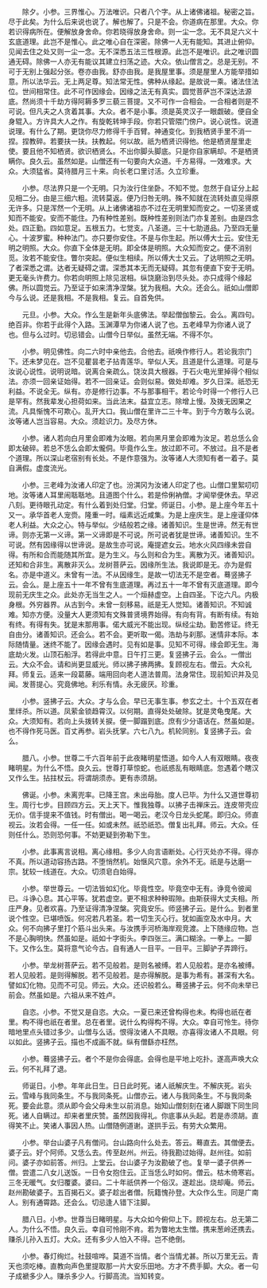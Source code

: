<!-- { "loadSidebar": true } -->
　　除夕。小参。三界惟心。万法唯识。只者八个字。从上诸佛诸祖。秘密之旨。尽于此矣。为什么后来说也说了。解也解了。只是不会。你道病在那里。大众。你若识得病所在。便解放身舍命。你若晓得放身舍命。则一尘一念。无不具足六义十玄底道理。此岂不是惟心。此之唯心自在深密。除佛一人无有能知。其进止俯仰。见闻去住之处又则一尘一念。无不深悉五法三性根源。此岂不是唯识。此之唯识圆通无碍。除佛一人亦无有能议其建立扫荡之迹。大众。依山僧言之。总是无别。不可于无别上强起分张。卷亦由我。舒亦由我。是我屋里事。须是屋里人方能举措如意。所以法华云。无上两足尊。知法常无性。佛种从缘起。是故说一乘。诸法住法位。世间相常住。此不可作因缘会。因缘之法无有真实。圆觉菩萨岂不深达法源底。然尚须十千劫方得阿耨多罗三藐三菩提。又不可作一合相会。一合相者则是不可说。但凡夫之人贪着其事。大众。者不是小事。须是英灵汉子一眼觑破。便自全身辊入。方许具大人之作。有旋乾转坤手段。你若只管隈门傍户。说心说性。说道说理。有什么了期。更饶你尽力修得千手百臂。神通变化。到我栖贤手里不消一捏。捏教碎。若要扶一扶。扶教起。何以故。祇为栖贤识得他。他是栖贤屋里走使。要且他不知栖贤。欲识栖贤么。不出你脚头脚底。只是你自家瞒却。不是栖贤瞒你。良久云。虽然如是。山僧还有一句要向大众道。千方易得。一效难求。大众。大须猛省。莫待腊月三十来。向长老口里讨活。久立珍重。

　　小参。尽法界只是一个无明。只为汝行住坐卧。不知不觉。忽然于自证分上起见相二分。由是三细六粗。流转莫返。便乃归咎无明。殊不知就在流转处直见得原无许多。只是浑然一个无明。从上诸佛诸祖亦不过在无明里知而安之。一切圣贤或知而不能安。安而不能住。乃有种性差别。既种性差别则法门亦复差别。由是四念处。四正勤。四如意足。五根五力。七觉支。八圣道。三十七助道品。乃至四无量心。十波罗蜜。种种法门。亦只要你安住。不是与你生起。所以傅大士云。安住无明之明照。大众。你直下全体是无明。即全体是明照。大众知而安之。便不消别觅。汝若不能安住。瞥尔突起。便似生相续。所以傅大士又云。了达明照之无明。了者深悉之谓。达者无疑碍之谓。深悉其本无而无疑碍。其忽有便直下安于无明。更无毫头许费力。你若向明照上除见泯相。纵饶磨治到尽头处。亦只成得个缘起佛。所以圆觉云。乃至证于如来清净涅槃。犹为我相。大众。还会么。祇如山僧即今与么说。还是我相。不是我相。复云。自首免供。

　　元旦。小参。大众。作么生是新年头底佛法。举起僧伽黎云。会么。离四句。绝百非。你若于此得个入路。玉渊潭早为你诸人说了也。五老峰早为你诸人说了也。但与么过时。切忌错会。山僧今日举似。虽然无端。不得不尔。

　　小参。明见佛性。向二六时中亲他去。合他去。祇唤作修行人。若论我宗门下。还未梦见在。岂不见瞿昙老子拈青莲华。举似人天。且道是什么道理。可是与汝说心说性。说明说暗。说离合亲疏么。饶汝具大根器。于石火电光里掉得个相似法。亦须一回亲证始得。若不一回亲证。会则似易。做处却难。岁久日深。祇恐无利益。不说全无。纵有。亦是修行边事。不与那事相干。若论今时得一个修行人已是罕有。然我辈发心担荷如来。当此法末。益宜立志。除增上慢。及拨无因果之流。凡具惭愧不可欺心。乱开大口。我山僧在里许二三十年。到于今方敢与么说。汝等诸人岂当容易。大众。须趁识力。及尽方休。

　　小参。诸人若向白月里会即难为汝眼。若向黑月里会即难为汝足。若总恁么会即太破碎。若总不恁么会即太儱侗。毕竟作么生。放过即不可。不放过。且不是者个道理。所以深山老宿别有长处。不是作意强为。汝等诸人大须知有者一着子。莫自满假。虚度流光。

　　小参。三老峰为汝诸人印定了也。汾淇冈为汝诸人印定了也。山僧口里絮叨叨地。汝等诸人耳里闹聒聒地。且道图个什么。若是伶俐衲僧。才闻举便休去。早迟八刻。更待眼孔动定。有什么着到处归堂。归堂。师诞日。小参。是上座今年五十又一。承华首老人宠赍。隆重一时。缁素远近咸集。为是上座庆生。是上座谨仰体老人利益。大众之心。特与举似。少结般若之缘。诸善知识。生是世谛。然无有世谛。则亦无第一义谛。第一义谛即是不可说。所可说者犹是世谛。诸善知识。生不可说。然有因缘得以世谛说。是故生亦可说。庵提遮女云。地水火风四缘未尝自得。有所和合而能随其所宜。是为生义。与么则和合为生。离散为灭。诸善知识。还知和合非生。离散非灭么。龙树菩萨云。因缘所生法。我说即是无。亦为是假名。亦是中道义。未曾有一法。不从因缘生。是故一切法无不是空者。蓦竖拂子云。会么。是上座五十一年不曾有生底道理。再过五十一年不曾有灭底道理。即今现前无庆生之众。此处亦无当生之人。一个烜赫虚空。上自四圣。下讫六凡。内极身根。外穷器界。从古到今。未曾一刻移易。祇是无人觉知。诸善知识。不知诚难。知亦方便。没量大人更须知有文殊普贤境界始得。有向有背。有断有续。有始有终。有得有失。犹是末那用事。偌大威光不能出现。纵经尘劫。勤苦修证。终无自由分。诸善知识。还会么。若不会。更听取一偈。浩劫与刹那。迷情非本际。本际随情量。迷终不能了。因缘会遇时。见有如是事。见知不可得。缘会即无生。海底劫火发。山顶石船浮。若得此中意。日午打三更。复竖拂子云。会么。一僧出云。大众不会。请和尚更显威光。师以拂子拂两拂。复顾视左右。僧云。大众礼拜。师复云。适来一段葛藤。端用回向老人道法普周。法身常住。现前知识并及见闻。发菩提心。究竟佛地。利乐有情。永无疲厌。珍重。

　　小参。竖拂子云。大众。才与么会。早已无事生事。参玄之士。十个五双在者里绊杀。所以道。凤萦金锁趋霄汉。以何期。直得处处破除。犹是灵龟曳尾。大众。大须知有。若向上头拨转关捩。便一脚蹋到底。庶有少分语话在。然虽如是。也不得作死马医。百丈再参。岩头抚掌。六七八九。机轮同别。复竖拂子云。会么。

　　腊八。小参。世尊二千六百年前于此夜睹明星悟道。如今人人有双眼睛。夜夜睹明星。为什么不悟。良久云。世尊打草惊蛇。也祇惑乱有眼睛底。忽遇着个瞎汉又作么生。拈拄杖云。将谓胡须赤。更有赤须胡。

　　佛诞。小参。未离兜率。已降王宫。未出母胎。度人已毕。为什么又道世尊初生。周行七步。目顾四方云。天上天下。惟我独尊。以拂子击禅床云。连皮带壳应无价。信手提来不值钱。时有僧出。喝一喝云。老汉今日龙头蛇尾。即归众。师直视云。汝若会得。一任一任。如或未然。祇恐祇恐。僧复出礼拜。师云。大众。任则任什么。恐则恐何事。不妨更疑到弥勒下生。

　　小参。此事离言说相。离心缘相。多少人向言语断处。心行灭处亦不得。得亦不真。所以道动容扬古路。不堕悄然机。始惬风穴意。余外不无。祇是与达磨一宗。犹较一线道在。大众。切须皂白始得。

　　小参。举世尊云。一切法皆如幻化。毕竟性空。毕竟空中无有。诤竞令彼闻已。斗诤心息。其心平等。犹若虚空。更不相求种种瑕隙。由斯获得大丈夫相。所庄严身。见者欢喜。乃至证得清净涅槃。究竟安乐。师竖拂子云。是什么。到者里说个性空。已堪喷饭。何况若凡若圣。若一切生灭心行。犹如画空及水中月。大众。何不向拂子里打个筋斗出头来。与汝携手河桥海岸观竞渡。上下随缘应物。岂不是心胸明快。然虽如是。祇如十字街头。李四张三。满口糊涂。一拳上。一脚下。又作么生。莫将意气论今古。自有通人一目平。一目平。三脚驴子弄蹄行。

　　小参。举龙树菩萨云。若不见般若。是则名被缚。若人见般若。是亦名被缚。若人见般若。是则得解脱。若不见般若。是亦得解脱。是事为希有。甚深有大名。譬如幻化物。见而不可见。师云。大众。还识般若么。蓦竖拂子云。何不向未举已前会。然虽如是。六祖从来不姓卢。

　　自恣。小参。不觉又是自恣。大众。一夏已来还曾构得也未。构得也祇在者里。构不得也祇在者里。总在者里。说什么构得构不得。大众。幸自可怜生。待你暗地里点头错过多少。山僧与么话。恨得汝诸人不具眼。亦喜得汝诸人不具眼。何以如此。竖拂子云。描也不成画不就。纵有僧繇亦枉然。

　　小参。蓦竖拂子云。者个不是你会得底。会得也是平地上吃扑。遂高声唤大众云。何不礼拜了退。

　　师诞日。小参。年年此日生。日日此时死。诸人祇解庆生。不解庆死。岩头云。雪峰与我同条生。不与我同条死。山僧亦云。诸人与我同条生。不与我同条死。要会此意。须从即今会父母未生以前消息。始知山僧刻刻在诸人脚跟下同生同死。诸人自瞒过。却来者里庆赞。虽然因我得礼。你底事从头起。若是赤须胡。直得笑不止。笑诸人事因人热。山僧随例道谢。遂拱手云。有劳大众繁用。

　　小参。举台山婆子凡有僧问。台山路向什么处去。答云。蓦直去。其僧便去。婆子云。好个阿师。又恁么去。传至赵州。州云。待我勘过始得。赵州往。如前问。婆子亦如前答。州归。上堂云。台山婆子为汝勘破了也。复举一婆子供养一僧。尝遣二八女儿送饭。一日令女抱住云。正当恁么时如何。僧云。枯木倚寒岩。三冬无暖气。女归覆婆。婆曰。二十年祇供养一个俗汉。遂趁出。烧却庵。师云。赵州勘破婆子。五百揭石义。婆子趁出者僧。阮籍愧孙登。大众作么生。同是广南人。别有通霄路。还会么。切忌逢人错下注脚。

　　腊八日。小参。世尊当日睹明星。与大众如今俯仰上下。顾视左右。总无第二人。为什么不悟。良久云。幸自可怜刚不肯。若为瞥地太生憎。携来葱岭还携去。赚杀儿孙入五灯。大众。还有多少人怕入不得。岂不绝倒。

　　小参。春灯绚烂。社鼓喧哗。莫道不当情。者个当情尤甚。所以万里无云。青天也须吃棒。直教向声色里提取那一片大安乐田地。方才不费手脚。大众。者一句子成褫多少人。赚杀多少人。行脚高流。当知转变。

